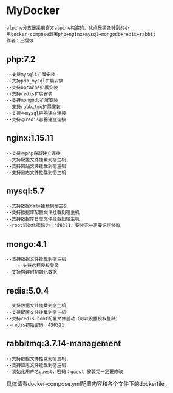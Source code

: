 # MyDocker
	alpine分支是采用官方alpine构建的，优点是镜像特别的小
	用docker-compose部署php+nginx+mysql+mongodb+redis+rabbit
	作者：王福强

## php:7.2
	--支持mysqli扩展安装
	--支持pdo_mysql扩展安装
	--支持opcache扩展安装
	--支持redis扩展安装
	--支持mongodb扩展安装
	--支持rabbitmq扩展安装
	--支持与mysql容器建立连接
	--支持与redis容器建立连接
	
## nginx:1.15.11
	--支持与php容器建立连接
	--支持配置文件挂载到宿主机
	--支持网站文件挂载到宿主机
	--支持日志文件挂载到宿主机
	
## mysql:5.7
	--支持数据data挂载到宿主机
	--支持数据库配置文件挂载到宿主机
	--支持数据库日志文件挂载到宿主机
	--root初始化密码为：456321，安装完一定要记得修改
	
## mongo:4.1
	--支持数据文件挂载到宿主机
        --支持远程授权登录
	--支持构建时初始化数据
	
	
## redis:5.0.4
	--支持数据文件挂载到宿主机
	--支持配置文件挂载到宿主机
	--支持redis.conf配置文件启动（可以设置授权登陆）
	--redis初始密码：456321
	
## rabbitmq:3.7.14-management
	--支持数据文件挂载到宿主机
	--支持日志文件挂载到宿主机
	--初始化用户名guest，密码：guest 安装完一定要修改
	
具体请看docker-compose.yml配置内容和各个文件下的dockerfile。
